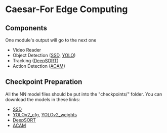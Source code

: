 # Caesar-For Edge Computing

## Components
One module's output will go to the next one
- Video Reader
- Object Detection ([SSD](https://github.com/balancap/SSD-Tensorflow), [YOLO](https://github.com/thtrieu/darkflow))
- Tracking ([DeepSORT](https://github.com/nwojke/deep_sort))
- Action Detection ([ACAM](https://github.com/oulutan/ACAM_Demo/blob/master/README.md))

## Checkpoint Preparation
All the NN model files should be put into the "checkpoints/" folder. You can download the models in these links:
- [SSD](https://drive.google.com/open?id=0B0qPCUZ-3YwWT1RCLVZNN3RTVEU)
- [YOLOv2_cfg](https://github.com/pjreddie/darknet/blob/master/cfg/yolov2.cfg), [YOLOv2_weights](https://pjreddie.com/media/files/yolov2.weights)
- [DeepSORT](https://drive.google.com/open?id=1m2ebLHB2JThZC8vWGDYEKGsevLssSkjo)
- [ACAM](https://drive.google.com/open?id=138gfVxWs_8LhHiVO03tKpmYBzIaTgD70)